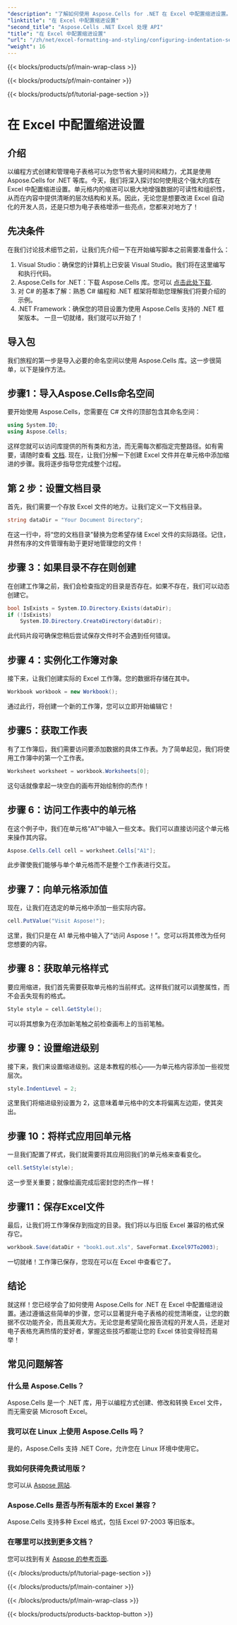 ```yaml
---
"description": "了解如何使用 Aspose.Cells for .NET 在 Excel 中配置缩进设置。分步指南，轻松增强您的 Excel 文档。"
"linktitle": "在 Excel 中配置缩进设置"
"second_title": "Aspose.Cells .NET Excel 处理 API"
"title": "在 Excel 中配置缩进设置"
"url": "/zh/net/excel-formatting-and-styling/configuring-indentation-settings/"
"weight": 16
---
```


{{< blocks/products/pf/main-wrap-class >}}

{{< blocks/products/pf/main-container >}}

{{< blocks/products/pf/tutorial-page-section >}}

# 在 Excel 中配置缩进设置

## 介绍
以编程方式创建和管理电子表格可以为您节省大量时间和精力，尤其是使用 Aspose.Cells for .NET 等库。今天，我们将深入探讨如何使用这个强大的库在 Excel 中配置缩进设置。单元格内的缩进可以极大地增强数据的可读性和组织性，从而在内容中提供清晰的层次结构和关系。因此，无论您是想要改进 Excel 自动化的开发人员，还是只想为电子表格增添一些亮点，您都来对地方了！
## 先决条件
在我们讨论技术细节之前，让我们先介绍一下在开始编写脚本之前需要准备什么：
1. Visual Studio：确保您的计算机上已安装 Visual Studio。我们将在这里编写和执行代码。
2. Aspose.Cells for .NET：下载 Aspose.Cells 库。您可以 [点击此处下载](https://releases。aspose.com/cells/net/).
3. 对 C# 的基本了解：熟悉 C# 编程和 .NET 框架将帮助您理解我们将要介绍的示例。
4. .NET Framework：确保您的项目设置为使用 Aspose.Cells 支持的 .NET 框架版本。
一旦一切就绪，我们就可以开始了！
## 导入包
我们旅程的第一步是导入必要的命名空间以使用 Aspose.Cells 库。这一步很简单，以下是操作方法。
## 步骤1：导入Aspose.Cells命名空间
要开始使用 Aspose.Cells，您需要在 C# 文件的顶部包含其命名空间：
```csharp
using System.IO;
using Aspose.Cells;
```
这样您就可以访问库提供的所有类和方法，而无需每次都指定完整路径。如有需要，请随时查看 [文档](https://reference。aspose.com/cells/net/).
现在，让我们分解一下创建 Excel 文件并在单元格中添加缩进的步骤。我将逐步指导您完成整个过程。
## 第 2 步：设置文档目录
首先，我们需要一个存放 Excel 文件的地方。让我们定义一下文档目录。
```csharp
string dataDir = "Your Document Directory";
```
在这一行中，将“您的文档目录”替换为您希望存储 Excel 文件的实际路径。记住，井然有序的文件管理有助于更好地管理您的文件！
## 步骤 3：如果目录不存在则创建
在创建工作簿之前，我们会检查指定的目录是否存在。如果不存在，我们可以动态创建它。
```csharp
bool IsExists = System.IO.Directory.Exists(dataDir);
if (!IsExists)
    System.IO.Directory.CreateDirectory(dataDir);
```
此代码片段可确保您稍后尝试保存文件时不会遇到任何错误。
## 步骤 4：实例化工作簿对象
接下来，让我们创建实际的 Excel 工作簿。您的数据将存储在其中。
```csharp
Workbook workbook = new Workbook();
```
通过此行，将创建一个新的工作簿，您可以立即开始编辑它！
## 步骤5：获取工作表
有了工作簿后，我们需要访问要添加数据的具体工作表。为了简单起见，我们将使用工作簿中的第一个工作表。
```csharp
Worksheet worksheet = workbook.Worksheets[0];
```
这句话就像拿起一块空白的画布开始绘制你的杰作！
## 步骤 6：访问工作表中的单元格
在这个例子中，我们在单元格“A1”中输入一些文本。我们可以直接访问这个单元格来操作其内容。
```csharp
Aspose.Cells.Cell cell = worksheet.Cells["A1"];
```
此步骤使我们能够与单个单元格而不是整个工作表进行交互。
## 步骤 7：向单元格添加值
现在，让我们在选定的单元格中添加一些实际内容。
```csharp
cell.PutValue("Visit Aspose!");
```
这里，我们只是在 A1 单元格中输入了“访问 Aspose！”。您可以将其修改为任何您想要的内容。
## 步骤 8：获取单元格样式
要应用缩进，我们首先需要获取单元格的当前样式。这样我们就可以调整属性，而不会丢失现有的格式。
```csharp
Style style = cell.GetStyle();
```
可以将其想象为在添加新笔触之前检查画布上的当前笔触。
## 步骤 9：设置缩进级别
接下来，我们来设置缩进级别。这是本教程的核心——为单元格内容添加一些视觉层次。
```csharp
style.IndentLevel = 2;
```
这里我们将缩进级别设置为 2，这意味着单元格中的文本将偏离左边距，使其突出。
## 步骤 10：将样式应用回单元格
一旦我们配置了样式，我们就需要将其应用回我们的单元格来查看变化。
```csharp
cell.SetStyle(style);
```
这一步至关重要；就像绘画完成后密封您的杰作一样！
## 步骤11：保存Excel文件
最后，让我们将工作簿保存到指定的目录。我们将以与旧版 Excel 兼容的格式保存它。
```csharp
workbook.Save(dataDir + "book1.out.xls", SaveFormat.Excel97To2003);
```
一切就绪！工作簿已保存，您现在可以在 Excel 中查看它了。
## 结论
就这样！您已经学会了如何使用 Aspose.Cells for .NET 在 Excel 中配置缩进设置。通过遵循这些简单的步骤，您可以显著提升电子表格的视觉清晰度，让您的数据不仅功能齐全，而且美观大方。无论您是希望简化报告流程的开发人员，还是对电子表格充满热情的爱好者，掌握这些技巧都能让您的 Excel 体验变得轻而易举！
## 常见问题解答
### 什么是 Aspose.Cells？
Aspose.Cells 是一个 .NET 库，用于以编程方式创建、修改和转换 Excel 文件，而无需安装 Microsoft Excel。
### 我可以在 Linux 上使用 Aspose.Cells 吗？
是的，Aspose.Cells 支持 .NET Core，允许您在 Linux 环境中使用它。
### 我如何获得免费试用版？
您可以从 [Aspose 网站](https://releases。aspose.com/).
### Aspose.Cells 是否与所有版本的 Excel 兼容？
Aspose.Cells 支持多种 Excel 格式，包括 Excel 97-2003 等旧版本。
### 在哪里可以找到更多文档？
您可以找到有关 [Aspose 的参考页面](https://reference。aspose.com/cells/net/).

{{< /blocks/products/pf/tutorial-page-section >}}

{{< /blocks/products/pf/main-container >}}

{{< /blocks/products/pf/main-wrap-class >}}

{{< blocks/products/products-backtop-button >}}